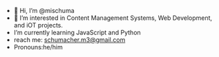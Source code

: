 - 👋 Hi, I’m @mischuma
- 👀 I’m interested in Content Management Systems, Web Development, and iOT projects.
- I’m currently learning JavaScript and Python
- reach me: schumacher.m3@gmail.com
- Pronouns:he/him

<!---
mischuma/mischuma is a ✨ special ✨ repository because its `README.md` (this file) appears on your GitHub profile.
You can click the Preview link to take a look at your changes.
--->

